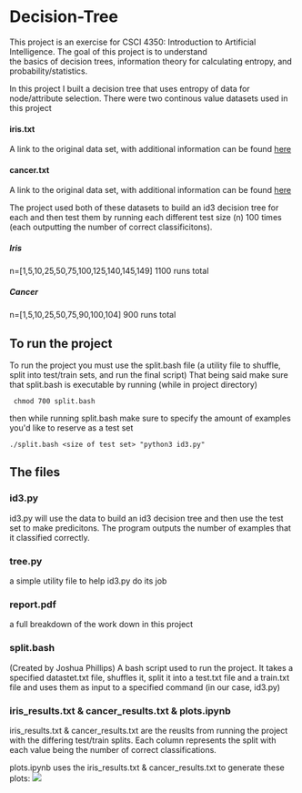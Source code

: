 # Decision-Tree

This project is an exercise for CSCI 4350: Introduction to Artificial Intelligence. The goal of this project is to understand   
the basics of decision trees, information theory for calculating entropy, and probability/statistics. 

In this project I built a decision tree that uses entropy of data for node/attribute selection. There were two continous value datasets used in this project

#### iris.txt
A link to the original data set, with additional information can be found [here](https://archive.ics.uci.edu/ml/datasets/Iris)

#### cancer.txt
A link to the original data set, with additional information can be found [here](https://archive.ics.uci.edu/ml/datasets/Breast+Tissue)

The project used both of these datasets to build an id3 decision tree for each and then test them by running each different test size (n) 100 times (each outputting the number of correct classificitons). 

##### Iris
n=[1,5,10,25,50,75,100,125,140,145,149] 1100 runs total  
##### Cancer 
n=[1,5,10,25,50,75,90,100,104] 900 runs total  

## To run the project
To run the project you must use the split.bash file (a utility file to shuffle, split into test/train sets, and run the final script)
That being said make sure that split.bash is executable by running (while in project directory)  

``` chmod 700 split.bash```  

then while running split.bash make sure to specify the amount of examples you'd like to reserve as a test set

``` ./split.bash <size of test set> "python3 id3.py" ```


## The files

### id3.py
id3.py will use the data to build an id3 decision tree and then use the test set to make predicitons. The program outputs the number of examples that it classified correctly. 

### tree.py
a simple utility file to help id3.py do its job

### report.pdf
a full breakdown of the work down in this project

### split.bash
(Created by Joshua Phillips)
A bash script used to run the project. It takes a specified datastet.txt file, shuffles it, split it into a test.txt file and a train.txt file and uses them as input to a specified command (in our case, id3.py)

### iris_results.txt & cancer_results.txt & plots.ipynb
 iris_results.txt & cancer_results.txt are the reuslts from running the project with the differing test/train splits. Each column represents the split with each value being the number of correct classifications. 
 
plots.ipynb uses the iris_results.txt & cancer_results.txt to generate these plots: 
![](https://firebasestorage.googleapis.com/v0/b/github-images.appspot.com/o/Screen%20Shot%202019-11-29%20at%2018.21.41.png?alt=media&token=ee5a43f9-1c3e-468b-9685-19292a263b11)





